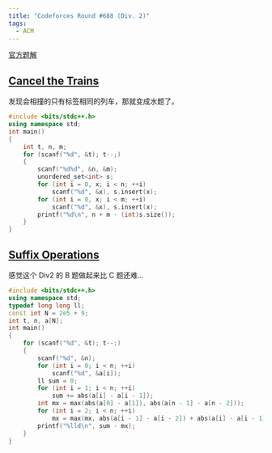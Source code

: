 ```yaml
---
title: "Codeforces Round #688 (Div. 2)"
tags:
  - ACM
---
```


[官方题解](https://codeforces.com/blog/entry/85288)

## [Cancel the Trains](https://vjudge.net/problem/CodeForces-1453A)

发现会相撞的只有标签相同的列车，那就变成水题了。

```cpp
#include <bits/stdc++.h>
using namespace std;
int main()
{
	int t, n, m;
	for (scanf("%d", &t); t--;)
	{
		scanf("%d%d", &n, &m);
		unordered_set<int> s;
		for (int i = 0, x; i < n; ++i)
			scanf("%d", &x), s.insert(x);
		for (int i = 0, x; i < m; ++i)
			scanf("%d", &x), s.insert(x);
		printf("%d\n", n + m - (int)s.size());
	}
}
```

## [Suffix Operations](https://vjudge.net/problem/CodeForces-1453B)

感觉这个 Div2 的 B 题做起来比 C 题还难…

```cpp
#include <bits/stdc++.h>
using namespace std;
typedef long long ll;
const int N = 2e5 + 9;
int t, n, a[N];
int main()
{
	for (scanf("%d", &t); t--;)
	{
		scanf("%d", &n);
		for (int i = 0; i < n; ++i)
			scanf("%d", &a[i]);
		ll sum = 0;
		for (int i = 1; i < n; ++i)
			sum += abs(a[i] - a[i - 1]);
		int mx = max(abs(a[0] - a[1]), abs(a[n - 1] - a[n - 2]));
		for (int i = 2; i < n; ++i)
			mx = max(mx, abs(a[i - 1] - a[i - 2]) + abs(a[i] - a[i - 1]) - abs(a[i] - a[i - 2]));
		printf("%lld\n", sum - mx);
	}
}
```

## []()

```cpp

```
